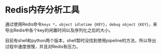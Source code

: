 # Redis内存分析工具

通过使用Redis命令`keys *`，`object idletime {KEY}`，`debug object {KEY}`，来导出Redis中各个key的闲置时间以及序列化之后的大小。

目前有shell和python两个版本，shell暂时没找到使用pipeline的方法，所以导出过程中速度很慢，并且对Redis有压力。 
